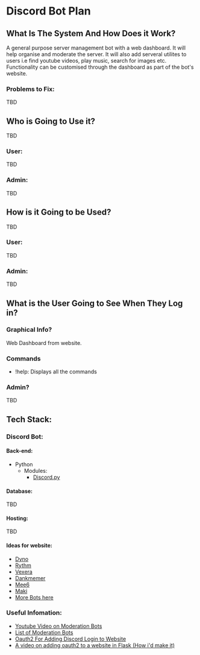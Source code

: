 # Discord Bot Plan


## What Is The System And How Does it Work?
A general purpose server management bot with a web dashboard. It will help organise and moderate the server. It will also add serveral utilites to users i.e find youtube videos, play music, search for images etc. Functionality can be customised through the dashboard as part of the bot's website.
### Problems to Fix:
TBD
## Who is Going to Use it?
TBD
### User:
TBD
### Admin:
TBD
## How is it Going to be Used?
TBD
### User:
TBD
### Admin:
TBD
## What is the User Going to See When They Log in?
### Graphical Info?
Web Dashboard from website.
### Commands
- !help: Displays all the commands
### Admin?
TBD
## Tech Stack:
### Discord Bot:
#### Back-end:
- Python
  - Modules:
   	- [Discord.py](https://pypi.org/project/discord.py/)
		
#### Database:
TBD
#### Hosting:
TBD
#### Ideas for website:		
- [Dyno](https://dyno.gg/bot)
- [Rythm](https://rythm.fm/)
- [Vexera](https://vexera.io/docs/gs) 
- [Dankmemer](https://dankmemer.lol/)
- [Mee6](https://mee6.xyz/)
- [Maki](https://maki.gg/)
- [More Bots here](https://bots.ondiscord.xyz/)

### Useful Infomation:
- [Youtube Video on Moderation Bots](https://www.youtube.com/watch?v=SwaGOfAKoT0)
- [List of Moderation Bots](https://droplr.com/how-to/productivity-tools/top-5-discord-moderation-bots-to-keep-your-server-safe/)
- [Oauth2 For Adding Discord Login to Website](https://discord.com/developers/docs/topics/oauth2)
- [A video on adding oauth2 to a website in Flask (How i'd make it)](https://www.youtube.com/watch?v=xiYEKe1Q1MI)
		
